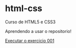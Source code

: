 # html-css
 Curso de HTML5 e CSS3

Aprendendo a usar o repositorio!

<a href="https://luizhenrique001.github.io/html-css/">Executar o exercicio 001</a>